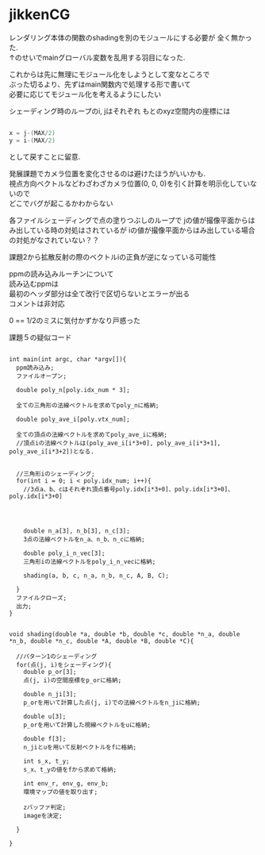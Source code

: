 # jikkenCG

レンダリング本体の関数のshadingを別のモジュールにする必要が
全く無かった.  
↑のせいでmainグローバル変数を乱用する羽目になった.  

これからは先に無理にモジュール化をしようとして変なところで  
ぶった切るより、先ずはmain関数内で処理する形で書いて  
必要に応じてモジュール化を考えるようにしたい  

シェーディング時のループのi, jはそれぞれ
もとのxyz空間内の座標には

```c

x = j-(MAX/2)
y = i-(MAX/2)

```

として戻すことに留意.  

発展課題でカメラ位置を変化させるのは避けたほうがいいかも.  
視点方向ベクトルなどわざわざカメラ位置(0, 0, 0)を引く計算を明示化していないので  
どこでバグが起こるかわからない  


各ファイルシェーディングで点の塗りつぶしのループで
jの値が撮像平面からはみ出している時の対処はされているが
iの値が撮像平面からはみ出している場合の対処がなされていない？？    


課題2から拡散反射の際のベクトルiの正負が逆になっている可能性  


ppmの読み込みルーチンについて  
読み込むppmは  
最初のヘッダ部分は全て改行で区切らないとエラーが出る  
コメントは非対応  



0 == 1/2のミスに気付かずかなり戸惑った

課題５の疑似コード  
```

int main(int argc, char *argv[]){
  ppm読み込み;
  ファイルオープン;

  double poly_n[poly.idx_num * 3];

  全ての三角形の法線ベクトルを求めてpoly_nに格納;

  double poly_ave_i[poly.vtx_num];

  全ての頂点の法線ベクトルを求めてpoly_ave_iに格納;
  //頂点iの法線ベクトルは(poly_ave_i[i*3+0], poly_ave_i[i*3+1], poly_ave_i[i*3+2])となる.


  //三角形iのシェーディング;
  for(int i = 0; i < poly.idx_num; i++){
    //3点a、b、cはそれぞれ頂点番号poly.idx[i*3+0]、poly.idx[i*3+0]、poly.idx[i*3+0]




    double n_a[3], n_b[3], n_c[3];
    3点の法線ベクトルをn_a、n_b、n_cに格納;

    double poly_i_n_vec[3];
    三角形iの法線ベクトルをpoly_i_n_vecに格納;

    shading(a, b, c, n_a, n_b, n_c, A, B, C);

  }
  ファイルクローズ;
  出力;
}


void shading(double *a, double *b, double *c, double *n_a, double *n_b, double *n_c, double *A, double *B, double *C){

  //パターン1のシェーディング
  for(点(j, i)をシェーディング){
    double p_or[3];
    点(j, i)の空間座標をp_orに格納;

    double n_ji[3];
    p_orを用いて計算した点(j, i)での法線ベクトルをn_jiに格納;

    double u[3];
    p_orを用いて計算した視線ベクトルをuに格納;

    double f[3];
    n_jiとuを用いて反射ベクトルをfに格納;

    int s_x, t_y;
    s_x、t_yの値をfから求めて格納;

    int env_r, env_g, env_b;
    環境マップの値を取り出す;

    zバッファ判定;
    imageを決定;

  }

}





```
